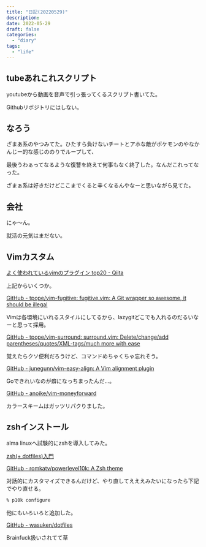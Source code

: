 ```yaml
---
title: "日記(20220529)"
description:
date: 2022-05-29
draft: false
categories:
  - "diary"
tags:
  - "life"
---
```


## tubeあれこれスクリプト

youtubeから動画を音声で引っ張ってくるスクリプト書いてた。

Githubリポジトリにはしない。

## なろう

ざまあ系のやつみてた。ひたすら負けないチートとアホな敵がポケモンのやなかんじー的な感じののりでループして、

最後うわぁってなるような復讐を終えて何事もなく終了した。なんだこれってなった。

ざまぁ系は好きだけどここまでくると辛くなるんやなーと思いながら見てた。

## 会社

にゃ〜ん。

就活の元気はまだない。

## Vimカスタム

[よく使われているvimのプラグイン top20 - Qiita](https://qiita.com/reireias/items/5364dcaada1a5b88a206)

上記からいくつか。

[GitHub - tpope/vim-fugitive: fugitive.vim: A Git wrapper so awesome, it should be illegal](https://github.com/tpope/vim-fugitive)

Vimは各環境にいれるスタイルにしてるから、lazygitどこでも入れるのだるいなーと思って採用。

[GitHub - tpope/vim-surround: surround.vim: Delete/change/add parentheses/quotes/XML-tags/much more with ease](https://github.com/tpope/vim-surround)

覚えたらクソ便利だろうけど、コマンドめちゃくちゃ忘れそう。

[GitHub - junegunn/vim-easy-align: A Vim alignment plugin](https://github.com/junegunn/vim-easy-align)

Goできれいなのが癖になっちまったんだ...。

[GitHub - anoike/vim-moneyforward](https://github.com/anoike/vim-moneyforward)

カラースキームはガッツリパクりました。

## zshインストール

alma linuxへ試験的にzshを導入してみた。

[zsh(+ dotfiles)入門](https://zenn.dev/k4zu/articles/zsh-tutorial)

[GitHub - romkatv/powerlevel10k: A Zsh theme](https://github.com/romkatv/powerlevel10k#icons-glyphs-or-powerline-symbols-dont-render)

対話的にカスタマイズできるんだけど、やり直してえええみたいになったら下記でやり直せる。

```zsh
% p10k configure
```

他にもいろいろと追加した。

[GitHub - wasuken/dotfiles](https://github.com/wasuken/dotfiles)

Brainfuck扱いされてて草
